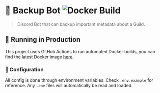 # 💾 Backup Bot ![Docker Build](https://github.com/lolPants/backup-bot/workflows/Docker%20Build/badge.svg)
> Discord Bot that can backup important metadata about a Guild.

## 🚀 Running in Production
This project uses GitHub Actions to run automated Docker builds, you can find the latest Docker image [here](https://github.com/lolPants/backup-bot/pkgs/container/backup-bot).

### 📝 Configuration
All config is done through environment variables. Check `.env.example` for reference. Any `.env` files will automatically be read and loaded.

